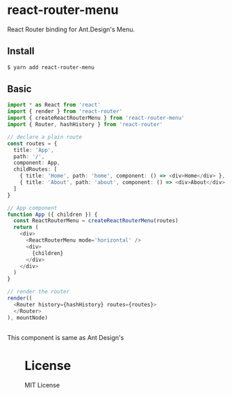 # react-router-menu

React Router binding for Ant.Design's Menu.

## Install

```bash
$ yarn add react-router-menu
```

## Basic

```ts
import * as React from 'react'
import { render } from 'react-router'
import { createReactRouterMenu } from 'react-router-menu'
import { Router, hashHistory } from 'react-router'

// declare a plain route
const routes = {
  title: 'App',
  path: '/',
  component: App,
  childRoutes: [
    { title: 'Home', path: 'home', component: () => <div>Home</div> },
    { title: 'About', path: 'about', component: () => <div>About</div> }
  ]
}

// App component 
function App ({ children }) {
  const ReactRouterMenu = createReactRouterMenu(routes)
  return (
    <div>
      <ReactRouterMenu mode='horizontal' />
      <div>
        {children}
      </div>
    </div>
  )
}

// render the router
render((
  <Router history={hashHistory} routes={routes}>
  </Router>
), mountNode)
```

## <ReactRouterMenu />

This component is same as Ant Design's [<Menu />](https://ant.design/components/menu)

# License

MIT License
